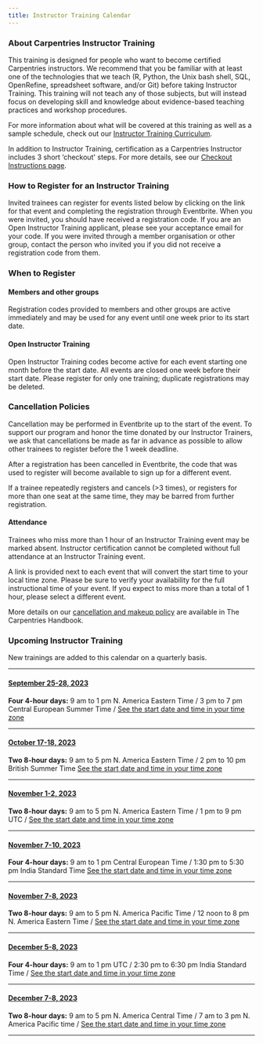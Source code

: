 ```yaml
---
title: Instructor Training Calendar
---
```


### About Carpentries Instructor Training

This training is designed for people who want to become certified Carpentries instructors. We recommend that you be familiar with at least one of the technologies that we teach (R, Python, the Unix bash shell, SQL, OpenRefine, spreadsheet software, and/or Git) before taking Instructor Training. This training will not teach any of those subjects, but will instead focus on developing skill and knowledge about evidence-based teaching practices and workshop procedures.

For more information about what will be covered at this training as well as a sample schedule, check out our [Instructor Training Curriculum](https://carpentries.github.io/instructor-training/).

In addition to Instructor Training, certification as a Carpentries Instructor includes 3 short ‘checkout' steps. For more details, see our [Checkout Instructions page](https://carpentries.github.io/instructor-training/checkout).

### How to Register for an Instructor Training

Invited trainees can register for events listed below by clicking on the link for that event and completing the registration through Eventbrite. When you were invited, you should have received a registration code. If you are an Open Instructor Training applicant, please see your acceptance email for your code. If you were invited through a member organisation or other group, contact the person who invited you if you did not receive a registration code from them.

### When to Register

#### Members and other groups

Registration codes provided to members and other groups are active immediately and may be used for any event until one week prior to its start date.

#### Open Instructor Training

Open Instructor Training codes become active for each event starting one month before the start date. All events are closed one week before their start date. Please register for only one training; duplicate registrations may be deleted.

### Cancellation Policies

Cancellation may be performed in Eventbrite up to the start of the event. To support our program and honor the time donated by our Instructor Trainers, we ask that cancellations be made as far in advance as possible to allow other trainees to register before the 1 week deadline.

After a registration has been cancelled in Eventbrite, the code that was used to register will become available to sign up for a different event.

If a trainee repeatedly registers and cancels (>3 times), or registers for more than one seat at the same time, they may be barred from further registration.

#### Attendance

Trainees who miss more than 1 hour of an Instructor Training event may be marked absent. Instructor certification cannot be completed without full attendance at an Instructor Training event.

A link is provided next to each event that will convert the start time to your local time zone. Please be sure to verify your availability for the full instructional time of your event. If you expect to miss more than a total of 1 hour, please select a different event.

More details on our [cancellation and makeup policy](https://docs.carpentries.org/topic_folders/instructor_training/cancellations_and_makeups.html) are available in The Carpentries Handbook.

### Upcoming Instructor Training

New trainings are added to this calendar on a quarterly basis.


<hr>

#### [September 25-28, 2023](https://www.eventbrite.com/e/online-instructor-training-september-25-28-2023-tickets-649140816657)

**Four 4-hour days:**  9 am to 1 pm N. America Eastern Time / 3 pm to 7 pm Central European Summer Time / [See the start date and time in your time zone](https://www.timeanddate.com/worldclock/fixedtime.html?msg=Instructor+Training+Event&iso=20230925T09&p1=77&ah=4)

<hr>


#### [October 17-18, 2023](https://www.eventbrite.com/e/online-instructor-training-17-18-october-2023-tickets-711572220667)

**Two 8-hour days:** 9 am to 5 pm N. America Eastern Time / 2 pm to 10 pm British Summer Time [See the start date and time in your time zone](https://www.timeanddate.com/worldclock/fixedtime.html?msg=Carpentries+Instructor+Training&iso=20231017T09&p1=77&ah=8)

<hr>


#### [November 1-2, 2023](https://www.eventbrite.com/e/online-instructor-training-1-2-november-2023-tickets-711574066187)

**Two 8-hour days:**   9 am to 5 pm N. America Eastern Time / 1 pm to 9 pm UTC /  [See the start date and time in your time zone](https://www.timeanddate.com/worldclock/fixedtime.html?msg=Carpentries+Instructor+Training&iso=20231101T09&p1=77&ah=8)

<hr>


#### [November 7-10, 2023](https://www.eventbrite.com/e/online-instructor-training-7-10-november-2023-tickets-711576483417)

**Four 4-hour days:** 9 am to 1 pm Central European Time / 1:30 pm to 5:30 pm India Standard Time   [See the start date and time in your time zone](https://www.timeanddate.com/worldclock/fixedtime.html?msg=Carpentries+Instructor+Training&iso=20231107T09&p1=195&ah=4)

<hr>


#### [November 7-8, 2023](https://www.eventbrite.com/e/online-instructor-training-7-8-november-2023-tickets-711575811407)

**Two 8-hour days:** 9 am to 5 pm N. America Pacific Time / 12 noon to 8 pm N. America Eastern Time /  [See the start date and time in your time zone](https://www.timeanddate.com/worldclock/fixedtime.html?msg=Carpentries+Instructor+Training&iso=20231107T09&p1=137&ah=8)

<hr>


#### [December 5-8, 2023](https://www.eventbrite.com/e/online-instructor-training-5-8-december-2023-tickets-711576994947)

**Four 4-hour days:** 9 am to 1 pm UTC / 2:30 pm to 6:30 pm India Standard Time / [See the start date and time in your time zone](https://www.timeanddate.com/worldclock/fixedtime.html?msg=Carpentries+Instructor+Training&iso=20231205T09&p1=136&ah=4)

<hr>


#### [December 7-8, 2023](https://www.eventbrite.com/e/online-instructor-training-7-8-december-2023-tickets-711578268757)

**Two 8-hour days:** 9 am to 5 pm N. America Central Time / 7 am to 3 pm N. America Pacific time /  [See the start date and time in your time zone](https://www.timeanddate.com/worldclock/fixedtime.html?msg=Carpentries+Instructor+Training&iso=20231207T09&p1=64&ah=8)

<hr>

